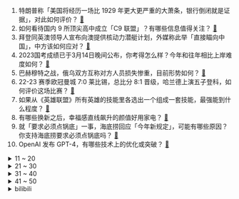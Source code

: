 1. 特朗普称「美国将经历一场比 1929 年更大更严重的大萧条，银行倒闭就是证据」，对此如何评价？ [:link:](https://www.zhihu.com/question/589475961)
2. 如何看待国内 9 所顶尖高中成立「C9 联盟」？有哪些信息值得关注？ [:link:](https://www.zhihu.com/question/589555014)
3. 拜登同英澳领导人宣布向澳提供核动力潜艇计划，外媒称此举「直接瞄向中国」，中方该如何应对？ [:link:](https://www.zhihu.com/question/589467930)
4. 2023国考成绩已于3月14日晚间公布，你考得怎么样？今年和往年相比上岸难度如何？ [:link:](https://www.zhihu.com/question/589464646)
5. 巴赫穆特之战，俄乌双方互称对方人员损失惨重，目前形势如何？ [:link:](https://www.zhihu.com/question/589273202)
6. 22-23 赛季欧冠曼城 7:0 莱比锡，总比分 8:1 晋级，哈兰德上演五子登科，如何评价这场比赛？ [:link:](https://www.zhihu.com/question/589642520)
7. 如果从《英雄联盟》所有英雄的技能里各选出一个组成一套技能，最强能到什么程度？ [:link:](https://www.zhihu.com/question/583567954)
8. 有哪些换新之后，幸福感直线飙升的颜值好用家电？ [:link:](https://www.zhihu.com/question/589317529)
9. 就「要求必须点锅底」一事，海底捞回应「今年新规定」，可能有哪些原因？你支持海底捞要求必须点锅底吗？ [:link:](https://www.zhihu.com/question/589506419)
10. OpenAI 发布 GPT-4，有哪些技术上的优化或突破？ [:link:](https://www.zhihu.com/question/589639535)
<details>
<summary>11 ~ 20</summary>

11. 被大陆海警救起的台军失踪士兵向家人报平安，「人在厦门，吃好睡好」，后续将如何发展？ [:link:](https://www.zhihu.com/question/589590740)
12. 冰箱种类繁多，不同家庭该如何选择？ [:link:](https://www.zhihu.com/question/534231879)
13. 便宜也有好货，哪些好用家电能担得起这个称号？ [:link:](https://www.zhihu.com/question/589319194)
14. 如何看待 2023 年央视 315 晚会？有什么值得关注的热点问题？ [:link:](https://www.zhihu.com/question/588732690)
15. 日媒称 H - 3 火箭首飞失败可能是受到中国超能力部队意念干扰，对此你有何评价？ [:link:](https://www.zhihu.com/question/589477090)
16. OpenAI 发布多模态 GPT-4 模型，会开创哪些新的研究方向？ [:link:](https://www.zhihu.com/question/589640227)
17. 请问《风云雄霸天下》中的雄霸在《天龙八部》里会是什么水平？ [:link:](https://www.zhihu.com/question/576105119)
18. 大名鼎鼎的芝诺悖论该如何破解呢？ [:link:](https://www.zhihu.com/question/573332602)
19. 如果中国成功载人登月，说什么才能压过「这是我的一小步，却是人类的一大步」这句话？ [:link:](https://www.zhihu.com/question/428127319)
20. 在研究生复试中把面试导师逗乐是个什么体验? [:link:](https://www.zhihu.com/question/396341774)
</details>
<details>
<summary>21 ~ 30</summary>

21. 泰国游变贵了去一趟多花三倍钱，原因为何？「泰国游」的火爆反映出什么？ [:link:](https://www.zhihu.com/question/589465950)
22. 日本女游客在印度遭多名男子骚扰后反道歉，称「无意丑化印度」，如何看待此事？ [:link:](https://www.zhihu.com/question/589403687)
23. 硅谷银行爆雷，沽空期权一天暴涨 4599 倍，空头大赚 5 亿美元账面利润，平仓成难题，如何看待此事？ [:link:](https://www.zhihu.com/question/588998129)
24. 每天练习写作，应该写什么来练习？ [:link:](https://www.zhihu.com/question/22355368)
25. Xiaohu 直播称「队伍没排位分要求，老选手很难从排位里再学到东西」，这种情况是如何导致的？ [:link:](https://www.zhihu.com/question/588668175)
26. 美国 2 月 CPI 同比涨 6% ，有分析师称美联储进退两难，哪些原因导致？美联储将会加息还是降息？ [:link:](https://www.zhihu.com/question/589618554)
27. 伊朗引进苏-35 战机引起西方的高度关注，对西方来说意味着什么？有哪些信息值得关注？ [:link:](https://www.zhihu.com/question/589267060)
28. 《黑暗荣耀》导演承认曾参与校园暴力，会亲自向被害者谢罪，校园暴力问题有多严重？应如何预防？ [:link:](https://www.zhihu.com/question/589301663)
29. 人会觉得有些人很可爱，猫也会觉得有些猫很可爱吗? [:link:](https://www.zhihu.com/question/587609854)
30. 健身房太远，下班后有什么简易的健身运动推荐吗？ [:link:](https://www.zhihu.com/question/588158275)
</details>
<details>
<summary>31 ~ 40</summary>

31. 最让你震惊的网站有哪些？ [:link:](https://www.zhihu.com/question/20030360)
32. 如何评价 2023 年国考申论难度？ [:link:](https://www.zhihu.com/question/577497939)
33. 现在大家都在说数字化，数字化到底是什么？ [:link:](https://www.zhihu.com/question/422307651)
34. 你心目中的「三月最佳旅行地」有哪些？ [:link:](https://www.zhihu.com/question/586924581)
35. 有哪些性价比高的办公笔记本电脑？ [:link:](https://www.zhihu.com/question/310891875)
36. 2023阿里数赛开始报名，张益唐鼓励年轻人「要敢于挑战数学史上的难题」，你怎么看？ [:link:](https://www.zhihu.com/question/589486204)
37. 有哪些吃土也要买的黑科技家电？ [:link:](https://www.zhihu.com/question/589319595)
38. 自己平庸和孩子的平庸，哪个是你不能接受的？ [:link:](https://www.zhihu.com/question/588613604)
39. 伊朗常驻联合国代表团称「沙特与伊朗恢复关系有助于实现也门停火」，如何解读？也门局势将如何发展？ [:link:](https://www.zhihu.com/question/589185071)
40. 婚姻生活中，夫妻双方应该百分百坦诚，事事都该讲清楚说明白，还是糊里糊涂开心就好？ [:link:](https://www.zhihu.com/question/298832940)
</details>
<details>
<summary>41 ~ 50</summary>

41. 在哪一瞬间，你突然领会到古诗词的美？ [:link:](https://www.zhihu.com/question/588090979)
42. 入耳式耳机和半入耳式耳机哪个更好? [:link:](https://www.zhihu.com/question/337028255)
43. 美的电热水器怎么样？如何正确挑选电热水器？ [:link:](https://www.zhihu.com/question/589530200)
44. 你的Windows电脑里有哪些效率翻倍的生产力软件？ [:link:](https://www.zhihu.com/question/505420046)
45. 洪都拉斯寻求与中国正式建立外交关系，这意味着什么？将会给两国带来哪些影响？ [:link:](https://www.zhihu.com/question/589674784)
46. 中储粮提价、不限蛋白含量收购国产大豆，业内称「这释放了一个积极信号」，如何解读？ [:link:](https://www.zhihu.com/question/588715219)
47. 跨专业找工作是普遍且可行的吗？如果陷入「孔乙己」困境，职业选择多样化是不是一条出路？ [:link:](https://www.zhihu.com/question/589085700)
48. 上海消保委预警消费乱象，涉及 106 短信、医美、虚拟财产安全等方面，对于这些乱象该如何加强监管？ [:link:](https://www.zhihu.com/question/588969095)
49. 如果给你回到小时候一次的机会，你会怎么和小时候的你说? [:link:](https://www.zhihu.com/question/588955588)
50. 把家装修成轻奢风是一种怎样的体验？ [:link:](https://www.zhihu.com/question/302925782)
</details><details>
<summary>bilibili</summary>

1. 贱谍过家家（3） [:link:](//www.bilibili.com/video/BV1k54y1K7rQ)
2. 假如我的校园是一款RPG游戏！ [:link:](//www.bilibili.com/video/BV1E84y1A7z2)
3. 当FBI看了你的浏览器记录.... [:link:](//www.bilibili.com/video/BV15s4y1G7N5)
4. 老婆给我生了个女儿 [:link:](//www.bilibili.com/video/BV1zo4y1B7MC)
5. 流浪两年半走遍半个中国，终于回到家乡，感觉真好 [:link:](//www.bilibili.com/video/BV19Y4y197tq)
6. #内向 #社恐 [:link:](//www.bilibili.com/video/BV1UX4y1S7Pj)
7. 耗时3720小时，原神史上首位角色最高伤害诞生！巅峰无法被撼动，因已达到极限！ [:link:](//www.bilibili.com/video/BV1fP411f7ZW)
8. 周深献唱新海诚最新电影《铃芽之旅》同名中文主题曲 [:link:](//www.bilibili.com/video/BV1AM411W7E5)
9. 抓到一只委屈的柱柱猫！ [:link:](//www.bilibili.com/video/BV1Db411o7WU)
10. 孩子，我怎样才能治愈你？ [:link:](//www.bilibili.com/video/BV1n24y1g7g5)
<details>
<summary>11 ~ 20</summary>

11. 挑战徒手剥10万颗黑芝麻，用里面的白芯做白色黑芝麻！不可能的挑战系列视频 [:link:](//www.bilibili.com/video/BV1PY4y197Vv)
12. 全球首发！丘丘语版《如果突然想起我》 [:link:](//www.bilibili.com/video/BV1yL411d74B)
13. 这个忍者明明超强却过分慎重！！！ [:link:](//www.bilibili.com/video/BV1oL411d7Vr)
14. 100元在撒哈拉沙漠超市能买什么？可乐在这里竟然卖天价！ [:link:](//www.bilibili.com/video/BV1do4y1672p)
15. 谁教你这么剪的 | Python 中的数据结构 [:link:](//www.bilibili.com/video/BV1AY411r78C)
16. 老薛说的对4536251 [:link:](//www.bilibili.com/video/BV1X84y1w7zq)
17. 关于我连夜找甲方要327万片卫生巾这件事 [:link:](//www.bilibili.com/video/BV1FT411Y7vb)
18. 这一招，让这个男人对我无限崇拜！！！ [:link:](//www.bilibili.com/video/BV1EN411F7HC)
19. 奇怪的冰淇淋 7，我把武器改成了加特林 [:link:](//www.bilibili.com/video/BV1zv4y187mt)
20. 川哥指哪我打哪是什么梗【梗指南】 [:link:](//www.bilibili.com/video/BV1XL411d7gy)
</details>
<details>
<summary>21 ~ 30</summary>

21. 高开高走！9.4分超爽收官！爆肝解说《黑暗荣耀第二季》（上） [:link:](//www.bilibili.com/video/BV1tv4y187sh)
22. #每周一拍 这是一个预谋了4年的视频。她肉眼可见地长大，我肉眼可见地变老，他肉眼可见地变圆...#怀孕#成长记录 [:link:](//www.bilibili.com/video/BV1q54y1M79z)
23. 小傲尘封厨具！小潮跺脚生气！ [:link:](//www.bilibili.com/video/BV1Tv4y177Fj)
24. 哪个才是动物的真实叫声？！ [:link:](//www.bilibili.com/video/BV1H84y1N7dx)
25. "这是一款伪装成了游戏的病毒！" [:link:](//www.bilibili.com/video/BV1rN411c7Hh)
26. 2000年的中国发生了什么？【激荡四十年·2000】 [:link:](//www.bilibili.com/video/BV1LL411k7Tj)
27. 穿女友的衣服去漫展 [:link:](//www.bilibili.com/video/BV19X4y1S7Ai)
28. 它本是一个美好的城市，可惜被你们玩坏了 [:link:](//www.bilibili.com/video/BV1V54y1M7xy)
29. 林黛玉大闹天宫 [:link:](//www.bilibili.com/video/BV1Q84y1w7aB)
30. 出闲置手机，超低学生价！无套路，交朋友！ [:link:](//www.bilibili.com/video/BV19P411f7B2)
</details>
<details>
<summary>31 ~ 40</summary>

31. 究极无敌跨国网恋奔现？最终我们居然......【首尔历险记1】 [:link:](//www.bilibili.com/video/BV18L411y7G1)
32. 又杀疯了！9.3分的韩国复仇神剧这次终于一爽到底！深度解说《黑暗荣耀2》（上） [:link:](//www.bilibili.com/video/BV17P411Z7jo)
33. 这才是我想要的浏览器！纯干货，建议收藏！！！ [:link:](//www.bilibili.com/video/BV1Es4y157mF)
34. 《 火 龙 果 土 豆 丝 》 [:link:](//www.bilibili.com/video/BV1qX4y1S76z)
35. 多种口味烤冷面，有你喜欢的吗？ [:link:](//www.bilibili.com/video/BV1rY4y1977w)
36. 一年花5000万忽悠女人的护肤品广告商 [:link:](//www.bilibili.com/video/BV1Qs4y1G7U3)
37. 【国语中字】像素版《功夫》一.猪笼城寨 [:link:](//www.bilibili.com/video/BV1Tg4y1b7Ux)
38. 当我听了广东人的话去吃鸡… [:link:](//www.bilibili.com/video/BV1Vx4y1N7Pt)
39. 看看你们数学老师的婚礼！ [:link:](//www.bilibili.com/video/BV1eL411y7J4)
40. 朋友减肥很辛苦！带他去吃600元自助餐。。。 [:link:](//www.bilibili.com/video/BV1jk4y1h74G)
</details>
<details>
<summary>41 ~ 50</summary>

41. 处处删减，逻辑不通，《狂飙》真正的隐藏结局是什么？两万字爆肝解说《狂飙》34~39 [:link:](//www.bilibili.com/video/BV1Av4y177wq)
42. 我就说不能让00后这么早接手传统习俗 [:link:](//www.bilibili.com/video/BV1Ro4y167vD)
43. “我该如何活着” [:link:](//www.bilibili.com/video/BV16P411f7ps)
44. 放到整个csgo圈子都是相当炸裂的存在！ [:link:](//www.bilibili.com/video/BV1yo4y167Vc)
45. 【原神动画MV】耗时三个月，作画上千张，送给各位旅行者们的原创原神音乐动画mv [:link:](//www.bilibili.com/video/BV1HT411a7GB)
46. 《王·甄嬛·七叶传》 [:link:](//www.bilibili.com/video/BV1X84y1w7pp)
47. 排名世界第三在游戏里为所欲为！ [:link:](//www.bilibili.com/video/BV1jN411F7t3)
48. 成本258摆摊卖浇汁土豆泥能赚多少💰 [:link:](//www.bilibili.com/video/BV1yv4y1j71L)
49. 辞 职 宣 传 片 [:link:](//www.bilibili.com/video/BV1nL411o7cs)
50. 帅小伙人生第一次烤全羊，没想到这么没想到！ [:link:](//www.bilibili.com/video/BV1Q24y1M7G2)
</details>
<details>
<summary>51 ~ 60</summary>

51. 【去牧民牛圈偷了五次牛都不成功然后被牧民大叔薅住后脖颈子一把被提起来的兔狲狲悟空来啦～】想看它沉浸式吃饭和发呆看雪的请留言嗷～我考虑考虑给大家分享下～ [:link:](//www.bilibili.com/video/BV1xk4y1h7XG)
52. 生化部门不研究武器改做汽水了！ [:link:](//www.bilibili.com/video/BV15M411W7dg)
53. 喜多已经准备ok了！ [:link:](//www.bilibili.com/video/BV1KM4y1C7J2)
54. 【美人谱系05】奥斯卡影后杨紫琼！她的一生，就是妈的多重宇宙 [:link:](//www.bilibili.com/video/BV1rY4y1y7CA)
55. 【睡前消息562】罪犯家属考公，支持/反对都“跑题” [:link:](//www.bilibili.com/video/BV1RL411d7AT)
56. 同学聚会，始终是我笑到最后 [:link:](//www.bilibili.com/video/BV1R24y1M7Dq)
57. 硅谷银行破产，下一位正在准备倒闭。 [:link:](//www.bilibili.com/video/BV1Dj411u7g6)
58. 寝室里那位来无影去无踪的大爹 [:link:](//www.bilibili.com/video/BV1z24y147Vp)
59. 【NMIXX】 "Young, Dumb, Stupid" M/V [:link:](//www.bilibili.com/video/BV1b24y147Zn)
60. 这一笑十年功德没了！ [:link:](//www.bilibili.com/video/BV1c54y1T71F)
</details>
<details>
<summary>61 ~ 70</summary>

61. 【NTNT04】耶路撒冷一晚上能有多少销售额？ [:link:](//www.bilibili.com/video/BV1MN411F7HY)
62. 两分钟带你看满江红.... [:link:](//www.bilibili.com/video/BV1J24y147pR)
63. 你们班级投影投出过什么尴尬的画面？ [:link:](//www.bilibili.com/video/BV1MM411x7UL)
64. 【𝗘𝗩𝗔/𝟲𝟬帧】𝙊𝙣𝙚 𝙇𝙖𝙨𝙩 𝙆𝙞𝙨𝙨-再见了，所有的𝙀𝙫𝙖𝙣𝙜𝙚𝙡𝙞𝙤𝙣 [:link:](//www.bilibili.com/video/BV1Ys4y157CP)
65. 29秒一血！这就是发育路恶霸 [:link:](//www.bilibili.com/video/BV1mv4y1j78V)
66. 把985的大学生们羡慕坏了 哈哈哈哈哈 [:link:](//www.bilibili.com/video/BV1LT411Y7TP)
67. "熬叶" [:link:](//www.bilibili.com/video/BV1rb411f73o)
68. 肯德基口号“We do chicken right”，网友神翻译，笑喷… [:link:](//www.bilibili.com/video/BV1ZP411f7HH)
69. 过了这么久，我还是忘不了这台双开门大冰箱 [:link:](//www.bilibili.com/video/BV1k54y1M7dD)
70. 一个测试揭露你伪善度有多高！在别人眼中假吗？是假腹黑、装圣母or真佛子？ [:link:](//www.bilibili.com/video/BV1TM4y1C7yr)
</details>
<details>
<summary>71 ~ 80</summary>

71. 你喜欢中式教育吗？ [:link:](//www.bilibili.com/video/BV1zk4y1h7Yd)
72. 我二舅介绍的，兄弟们认真的 [:link:](//www.bilibili.com/video/BV1Dv4y1j7PC)
73. 杭州牛肉火锅自助，仨战士给牛狠狠上一课！ [:link:](//www.bilibili.com/video/BV1rL411d72i)
74. 无缝衔接！一口气看完刷屏热搜的现象剧集《黑暗荣耀》S1 [:link:](//www.bilibili.com/video/BV1Tb411f7q5)
75. 常见的肉类食材处理改刀技巧 [:link:](//www.bilibili.com/video/BV17P411Z7nR)
76. 省流海绵宝宝煲糖水 [:link:](//www.bilibili.com/video/BV1NL411o7DS)
77. #文静小女生 #顶级女仆 [:link:](//www.bilibili.com/video/BV14x4y1N7t2)
78. 街头请陌生路人一起画画 [:link:](//www.bilibili.com/video/BV1J24y1g7j9)
79. “神被她的信徒欺骗了。”              把乡下老家养鸡房子改造成了废弃病院…… [:link:](//www.bilibili.com/video/BV1V24y137Mu)
80. 【掘地求升】打破国外玩家近三年垄断！新世界纪录1m00.907s速通！ [:link:](//www.bilibili.com/video/BV18s4y1G7at)
</details>
<details>
<summary>81 ~ 90</summary>

81. 【落叶逐火】CF-EX-1至8突袭 摆完挂机 简单好抄（明日方舟艾露猫的委托柜台） [:link:](//www.bilibili.com/video/BV1HT411r7RE)
82. 小时候跟爸妈吵完架的我们原来有这么多的优点！是你吗？哈哈哈哈说出你的故事！ [:link:](//www.bilibili.com/video/BV1cY411z7Uo)
83. 被困在基岩了怎么办请这样子 [:link:](//www.bilibili.com/video/BV1KT411Y7JH)
84. 北京.清华大学 [:link:](//www.bilibili.com/video/BV1E84y1A7oW)
85. 你拿到新电脑后的第一件事是什么了？ [:link:](//www.bilibili.com/video/BV1Ks4y1G7JZ)
86. 一分钟眼睛清明舒适 [:link:](//www.bilibili.com/video/BV14x4y1T7aT)
87. 十斤猫，九斤反骨一斤屎 [:link:](//www.bilibili.com/video/BV1XX4y1S7wN)
88. 『nikke』今天必须跳进你的心里！跟毒蛇一起摇起来~｜BoomBomm｜ [:link:](//www.bilibili.com/video/BV1kY4y1y7tV)
89. B站元老级难度！你能猜对这是哪个视频吗？ [:link:](//www.bilibili.com/video/BV1CY4y1y753)
90. 【半佛】上帝都怕点外卖 [:link:](//www.bilibili.com/video/BV1As4y1V77K)
</details>
<details>
<summary>91 ~ 100</summary>

91. 【美国传武】美式居合时要如何隐藏武器！ [:link:](//www.bilibili.com/video/BV12j411u7wb)
92. 😂原来日本小学生书包竟然有这么多隐藏功能！？ [:link:](//www.bilibili.com/video/BV11v4y187Bc)
93. 评分9.5的国产佳作，竟只有1000多人看过，无一例外都哭了 [:link:](//www.bilibili.com/video/BV1ns4y1G7NJ)
94. 我们看到的礼兵护送宪法入场画面其实是这样切的 [:link:](//www.bilibili.com/video/BV1yv4y1871t)
95. 【烂活电竞42】你好我的邻居，你叫我疯狂的阿乐就行，听好，我有一个惊喜要给你，娃娃肉~~ [:link:](//www.bilibili.com/video/BV1Gx4y1N7Jh)
96. 《国家地理》评出一生必去的50个地方（附最佳旅行时间），看看你去过几个？ [:link:](//www.bilibili.com/video/BV1k54y1M7Ab)
97. 被打了 今天没段子 [:link:](//www.bilibili.com/video/BV1u8411F7Eo)
98. 那么今天就回答一下大家、我为什么去柬埔寨、去柬埔寨干什么？ [:link:](//www.bilibili.com/video/BV1Ms4y1G7rA)
99. 在衡水中学的3年，我收获了一个绰号和一团迷雾 [:link:](//www.bilibili.com/video/BV1ZM4y167wo)
100. 一公里花5个亿，广西再造一个广州？平陆运河有多绝？【专业拆解】 [:link:](//www.bilibili.com/video/BV1bs4y1G7tD)
</details></details>